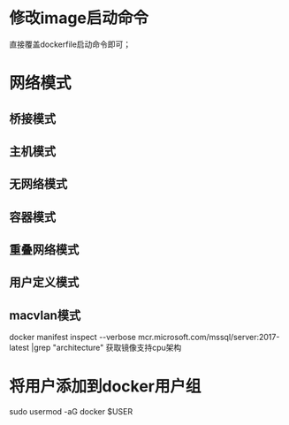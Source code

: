 # 修改image启动命令
直接覆盖dockerfile启动命令即可；
# 网络模式
## 桥接模式
## 主机模式
## 无网络模式
## 容器模式
## 重叠网络模式
## 用户定义模式
## macvlan模式
docker manifest inspect --verbose mcr.microsoft.com/mssql/server:2017-latest |grep "architecture"
获取镜像支持cpu架构
# 将用户添加到docker用户组
sudo usermod -aG docker $USER